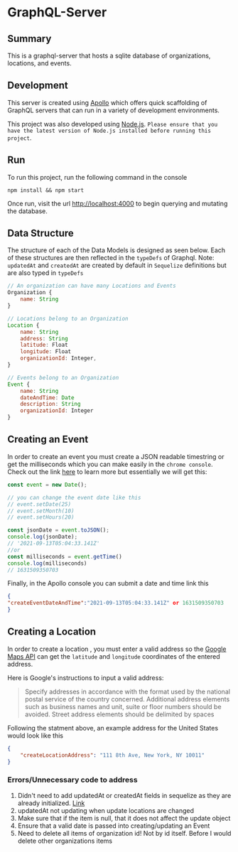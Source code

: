 # GraphQL-Server

## Summary
This is a graphql-server that hosts a sqlite database of organizations, locations, and events. 

## Development
This server is created using [Apollo](https://www.apollographql.com/) which offers quick scaffolding of GraphQL servers that can run in a variety of development environments.

This project was also developed using [Node.js](https://nodejs.org/en/). `Please ensure that you have the latest
version of Node.js installed before running this project`.

## Run
To run this project, run the following command in the console
```console
npm install && npm start
```

Once run, visit the url [http://localhost:4000](http://localhost:4000) to begin querying and mutating the database.

## Data Structure
The structure of each of the Data Models is designed as seen below. Each of these structures are then reflected in the `typeDefs` of Graphql. Note: `updatedAt` and `createdAt` are created by default in `Sequelize` definitions but are also typed in `typeDefs`
```js
// An organization can have many Locations and Events
Organization {
    name: String
}

// Locations belong to an Organization
Location {
    name: String
    address: String
    latitude: Float
    longitude: Float
    organizationId: Integer,
}

// Events belong to an Organization
Event {
    name: String
    dateAndTime: Date
    description: String
    organizationId: Integer
}
```

## Creating an Event
In order to create an event you must create a JSON readable timestring or get the milliseconds which you can make easily in the `chrome console`. Check out the link [here](https://developer.mozilla.org/en-US/docs/Web/JavaScript/Reference/Global_Objects/Date/toJSON) to learn more but essentially we will get this:
```js
const event = new Date();

// you can change the event date like this
// event.setDate(25)
// event.setMonth(10)
// event.setHours(20)

const jsonDate = event.toJSON();
console.log(jsonDate);
// '2021-09-13T05:04:33.141Z'
//or
const milliseconds = event.getTime()
console.log(milliseconds)
// 1631509350703
```

Finally, in the Apollo console you can submit a date and time link this
```json
{
"createEventDateAndTime":"2021-09-13T05:04:33.141Z" or 1631509350703
}
```



## Creating a Location
In order to create a location , you must enter a valid address so the [Google Maps API](https://developers.google.com/maps/documentation/geocoding/overview) can get the `latitude` and `longitude` coordinates of the entered address.

Here is Google's instructions to input a valid address:

>Specify addresses in accordance with the format used by the national postal service of the country concerned.
Additional address elements such as business names and unit, suite or floor numbers should be avoided. 
Street address elements should be delimited by spaces


Following the statment above, an example address for the United States would look like this
```json
{
    "createLocationAddress": "111 8th Ave, New York, NY 10011" 
}
```


### Errors/Unnecessary code to address
1. Didn't need to add updatedAt or createdAt fields in sequelize as they are already initialized. [Link](https://sequelize.org/v5/manual/models-definition.html)
2. updatedAt not updating when update locations are changed
3. Make sure that if the item is null, that it does not affect the update object
4. Ensure that a valid date is passed into creating/updating an Event
5. Need to delete all items of organization id! Not by id itself. Before I would delete other organizations items
